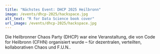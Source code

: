```yaml
---
title: "Nächstes Event: DHCP 2025 Heilbronn"
image: /events/dhcp-2025/hackspace.jpg
alt_text: "R for Data Science book cover"
url_image: /events/dhcp-2025/hackspace.jpg
---
```


Die Heilbronner Chaos Party (DHCP) war eine Veranstaltung, die von Code for Heilbronn (CFHN) organisiert wurde – für dezentralen, verteilten, kollaborativen Chaos und F.U.N..
   
